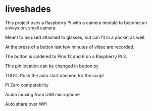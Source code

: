 # liveshades

This project uses a Raspberry Pi with a camera module to become an always on, small camera. 

Meant to be used attached to glasses, but can fit in a pocket as well.

At the press of a button last few minutes of video are recorded. 

The button is soldered to Pins 12 and 6 on a Raspberry Pi 3. 

This pin location can be changed in button.py

TODO: 
Push the auto start daemon for the script

Pi Zero compatability 

Audio muxing from USB microphone 

Auto share over Wifi


